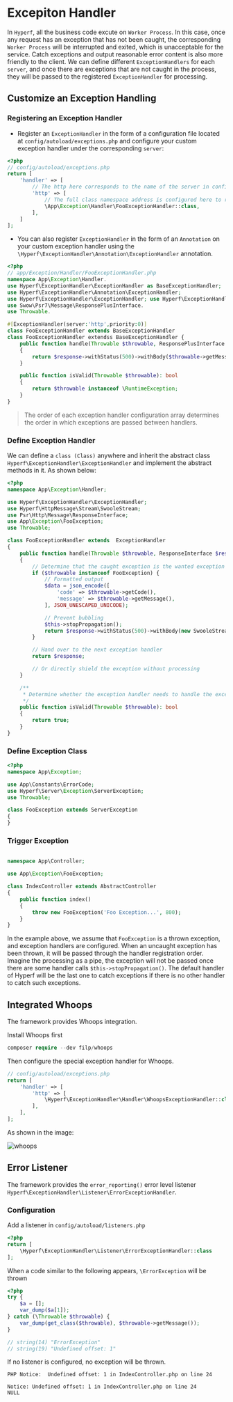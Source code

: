 # Excepiton Handler

In `Hyperf`, all the business code excute on `Worker Process`. In this case, once any request has an exception that has not been caught, the corresponding `Worker Process` will be interrupted and exited, which is unacceptable for the service. Catch exceptions and output reasonable error content is also more friendly to the client. We can define different `ExceptionHandlers` for each `server`, and once there are exceptions that are not caught in the process, they will be passed to the registered `ExceptionHandler` for processing.

## Customize an Exception Handling

### Registering an Exception Handler


* Register an `ExceptionHandler` in the form of a configuration file located at `config/autoload/exceptions.php` and configure your custom exception handler under the corresponding `server`:

```php
<?php
// config/autoload/exceptions.php
return [
    'handler' => [
        // The http here corresponds to the name of the server in config/autoload/server.php.
        'http' => [
            // The full class namespace address is configured here to register the exception handler.
            \App\Exception\Handler\FooExceptionHandler::class,
        ],    
    ]
];
```

* You can also register `ExceptionHandler` in the form of an `Annotation` on your custom exception handler using the `\Hyperf\ExceptionHandler\Annotation\ExceptionHandler` annotation.

```php
<?php
// app/Exception/Handler/FooExceptionHandler.php
namespace App\Exception\Handler.
use Hyperf\ExceptionHandler\ExceptionHandler as BaseExceptionHandler;
use Hyperf\ExceptionHandler\Annotation\ExceptionHandler;
use Hyperf\ExceptionHandler\ExceptionHandler; use Hyperf\ExceptionHandler\Annotation\ExceptionHandler.
use Swow\Psr7\Message\ResponsePlusInterface.
use Throwable.

#[ExceptionHandler(server:'http',priority:0)]
class FooExceptionHandler extends BaseExceptionHandler
class FooExceptionHandler extendss BaseExceptionHandler {
    public function handle(Throwable $throwable, ResponsePlusInterface $response)
    {
        return $response->withStatus(500)->withBody($throwable->getMessage());
    }

    public function isValid(Throwable $throwable): bool
    {
        return $throwable instanceof \RuntimeException;
    }
}
```

> The order of each exception handler configuration array determines the order in which exceptions are passed between handlers.

### Define Exception Handler

We can define a `class (Class)` anywhere and inherit the abstract class `Hyperf\ExceptionHandler\ExceptionHandler` and implement the abstract methods in it. As shown below:

```php
<?php
namespace App\Exception\Handler;

use Hyperf\ExceptionHandler\ExceptionHandler;
use Hyperf\HttpMessage\Stream\SwooleStream;
use Psr\Http\Message\ResponseInterface;
use App\Exception\FooException;
use Throwable;

class FooExceptionHandler extends  ExceptionHandler
{
    public function handle(Throwable $throwable, ResponseInterface $response)
    {
        // Determine that the caught exception is the wanted exception
        if ($throwable instanceof FooException) {
            // Formatted output
            $data = json_encode([
                'code' => $throwable->getCode(),
                'message' => $throwable->getMessage(),
            ], JSON_UNESCAPED_UNICODE);

            // Prevent bubbling
            $this->stopPropagation();
            return $response->withStatus(500)->withBody(new SwooleStream($data));
        }

        // Hand over to the next exception handler
        return $response;

        // Or directly shield the exception without processing
    }

    /**
     * Determine whether the exception handler needs to handle the exception or not
     */
    public function isValid(Throwable $throwable): bool
    {
        return true;
    }
}
```

### Define Exception Class

```php
<?php
namespace App\Exception;

use App\Constants\ErrorCode;
use Hyperf\Server\Exception\ServerException;
use Throwable;

class FooException extends ServerException
{
}
```

### Trigger Exception

```php

namespace App\Controller;

use App\Exception\FooException;

class IndexController extends AbstractController
{
    public function index()
    {
        throw new FooException('Foo Exception...', 800);
    }
}

```
In the example above, we assume that `FooException` is a thrown exception, and exception handlers are configured. When an uncaught exception has been thrown, it will be passed through the handler registration order. Imagine the processing as a pipe, the exception will not be passed once there are some handler calls `$this->stopPropagation()`. The default handler of Hyperf will be the last one to catch exceptions if there is no other handler to catch such exceptions.

## Integrated Whoops

The framework provides Whoops integration.

Install Whoops first
```php
composer require --dev filp/whoops
```

Then configure the special exception handler for Whoops.

```php
// config/autoload/exceptions.php
return [
    'handler' => [
        'http' => [
            \Hyperf\ExceptionHandler\Handler\WhoopsExceptionHandler::class,
        ],    
    ],
];
```

As shown in the image:

![whoops](/imgs/whoops.png)


## Error Listener

The framework provides the `error_reporting()` error level listener `Hyperf\ExceptionHandler\Listener\ErrorExceptionHandler`.

### Configuration

Add a listener in `config/autoload/listeners.php`

```php
<?php
return [
    \Hyperf\ExceptionHandler\Listener\ErrorExceptionHandler::class
];
```

When a code similar to the following appears, `\ErrorException` will be thrown

```php
<?php
try {
    $a = [];
    var_dump($a[1]);
} catch (\Throwable $throwable) {
    var_dump(get_class($throwable), $throwable->getMessage());
}

// string(14) "ErrorException"
// string(19) "Undefined offset: 1"
```

If no listener is configured, no exception will be thrown.

```
PHP Notice:  Undefined offset: 1 in IndexController.php on line 24

Notice: Undefined offset: 1 in IndexController.php on line 24
NULL
```

